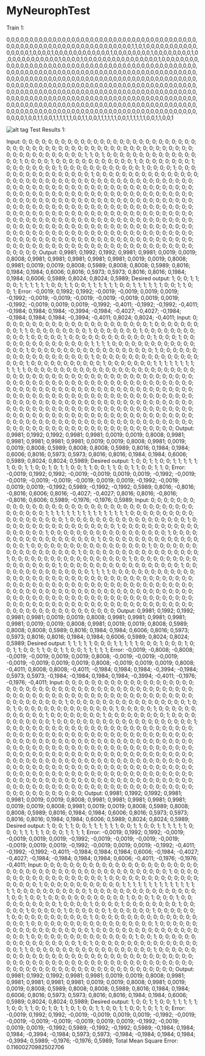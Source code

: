# MyNeurophTest

Train 1:

0,0,0,0,0,0,0,0,0,0,0,0,0,0,0,0,0,0,0,0,0,0,0,0,0,0,0,0,0,0,0,0,0,0,0,0,0,0,0,0,0,0,0,0,0,0,0,0,0,0,0,0,0,0,0,0,0,0,0,0,0,0,0,0,0,0,0,0,1,1,0,1,0,0,0,0,0,0,0,0,0,0,0,0,0,0,0,0,1,0,0,0,0,1,0,0,0,0,0,0,0,0,0,0,0,0,1,0,0,0,0,0,0,0,0,1,0,0,0,0,0,0,0,0,1,0,0,0,0,0,0,0,0,0,0,0,0,1,0,0,0,0,1,0,0,0,0,0,0,0,0,0,0,0,0,0,0,0,0,1,0,0,0,0,0,0,0,0,0,0,0,0,0,0,0,0,0,0,0,0,0,0,0,0,0,0,0,0,0,0,0,0,0,0,0,0,0,0,0,0,0,0,0,0,0,0,0,0,0,0,0,0,0,0,0,0,0,0,0,0,0,0,0,0,0,0,0,0,0,0,0,0,0,0,0,0,0,0,0,0,0,0,0,0,0,0,0,0,0,0,0,0,0,0,0,0,0,0,0,0,0,0,0,0,0,0,0,0,0,0,0,0,0,0,0,0,0,0,0,0,0,0,0,0,0,0,0,0,0,0,0,0,0,0,0,0,0,0,0,0,0,0,0,0,0,0,0,0,0,0,0,0,0,0,0,0,0,0,0,0,0,0,0,0,0,0,0,0,0,0,0,0,0,0,0,0,0,0,0,0,0,0,0,0,0,0,0,0,0,0,0,0,0,0,0,0,0,0,0,0,0,0,0,0,0,0,0,0,0,0,0,0,0,0,0,0,0,0,0,0,0,0,0,0,0,0,0,0,0,0,0,0,0,0,0,0,0,0,0,0,0,0,0,0,0,0,0,0,0,0,0,0,0,0,0,0,0,0,0,0,0,0,0,0,0,0,0,0,0,0,0,0,0,0,0,0,0,0,0,0,0,0,0,0,0,0,0,0,0,0,0,0,0,0,0,0,0,0,0,0,0,0,0,0,0,0,0,0,0,0,0,0,0,0,0,0,0,0,0,0,0,0,0,0,0,0,0,0,0,0,0,0,0,0,0,0,0,0,0,0,1,0,0,1,1,0,0,1,1,1,1,1,1,0,0,1,1,0,0,1,1,1,1,1,1,0,0,1,1,1,1,1,1,0,0,1,1,0,0,1

![alt tag](http://github.com/MyNeurophTest/Images/train11.png)
Test Results 1:

Input: 0; 0; 0; 0; 0; 0; 0; 0; 0; 0; 0; 0; 0; 0; 0; 0; 0; 0; 0; 0; 0; 0; 0; 0; 0; 0; 0; 0; 0; 0; 0; 0; 0; 0; 0; 0; 0; 0; 0; 0; 0; 0; 0; 0; 0; 0; 0; 0; 0; 0; 0; 0; 0; 0; 0; 0; 0; 0; 0; 0; 0; 0; 0; 0; 0; 0; 0; 0; 1; 1; 0; 1; 0; 0; 0; 0; 0; 0; 0; 0; 0; 0; 0; 0; 0; 0; 0; 0; 1; 0; 0; 0; 0; 1; 0; 0; 0; 0; 0; 0; 0; 0; 0; 0; 0; 0; 1; 0; 0; 0; 0; 0; 0; 0; 0; 1; 0; 0; 0; 0; 0; 0; 0; 0; 1; 0; 0; 0; 0; 0; 0; 0; 0; 0; 0; 0; 0; 1; 0; 0; 0; 0; 1; 0; 0; 0; 0; 0; 0; 0; 0; 0; 0; 0; 0; 0; 0; 0; 0; 1; 0; 0; 0; 0; 0; 0; 0; 0; 0; 0; 0; 0; 0; 0; 0; 0; 0; 0; 0; 0; 0; 0; 0; 0; 0; 0; 0; 0; 0; 0; 0; 0; 0; 0; 0; 0; 0; 0; 0; 0; 0; 0; 0; 0; 0; 0; 0; 0; 0; 0; 0; 0; 0; 0; 0; 0; 0; 0; 0; 0; 0; 0; 0; 0; 0; 0; 0; 0; 0; 0; 0; 0; 0; 0; 0; 0; 0; 0; 0; 0; 0; 0; 0; 0; 0; 0; 0; 0; 0; 0; 0; 0; 0; 0; 0; 0; 0; 0; 0; 0; 0; 0; 0; 0; 0; 0; 0; 0; 0; 0; 0; 0; 0; 0; 0; 0; 0; 0; 0; 0; 0; 0; 0; 0; 0; 0; 0; 0; 0; 0; 0; 0; 0; 0; 0; 0; 0; 0; 0; 0; 0; 0; 0; 0; 0; 0; 0; 0; 0; 0; 0; 0; 0; 0; 0; 0; 0; 0; 0; 0; 0; 0; 0; 0; 0; 0; 0; 0; 0; 0; 0; 0; 0; 0; 0; 0; 0; 0; 0; 0; 0; 0; 0; 0; 0; 0; 0; 0; 0; 0; 0; 0; 0; 0; 0; 0; 0; 0; 0; 0; 0; 0; 0; 0; 0; 0; 0; 0; 0; 0; 0; 0; 0; 0; 0; 0; 0; 0; 0; 0; 0; 0; 0; 0; 0; 0; 0; 0; 0; 0; 0; 0; 0; 0; 0; 0; 0; 0; 0; 0; 0; 0; 0; 0; 0; 0; 0; 0; 0; 0; 0; 0; 0; 0; 0; 0; 0; 0; 0; 0; 0; 0; 0; 0; 0; 0; 0; 0; 0; 0; 0; 0; 0; 0; 0; 0; 0; 0; 0; 0; 0; 0; 0; 0; 0; 0; 0; 0; 0; 0; 0; 0; 0; 0; 0; 0; 0; 0; 0; 0; 0; 0; 0; 0; 0; 0; 0; 0; 0; 0; 0; 0; 0; 0; 0; 0; 0; 0; 0; 0; 0; 0; 0; 0; 0; 0; 0; 0; 0; 0; 0; 0; 0; 0; 0; 0; 0; 0; 0; 0;  Output: 0,9981; 0,1992; 0,1992; 0,9981; 0,9981; 0,0019; 0,0019; 0,8008; 0,9981; 0,9981; 0,9981; 0,9981; 0,9981; 0,0019; 0,0019; 0,8008; 0,9981; 0,0019; 0,0019; 0,8008; 0,5989; 0,8008; 0,8008; 0,5989; 0,8016; 0,1984; 0,1984; 0,6006; 0,8016; 0,5973; 0,5973; 0,8016; 0,8016; 0,1984; 0,1984; 0,6006; 0,5989; 0,8024; 0,8024; 0,5989; Desired output: 1; 0; 0; 1; 1; 0; 0; 1; 1; 1; 1; 1; 1; 0; 0; 1; 1; 0; 0; 1; 1; 1; 1; 1; 1; 0; 0; 1; 1; 1; 1; 1; 1; 0; 0; 1; 1; 0; 0; 1;  Error: -0,0019; 0,1992; 0,1992; -0,0019; -0,0019; 0,0019; 0,0019; -0,1992; -0,0019; -0,0019; -0,0019; -0,0019; -0,0019; 0,0019; 0,0019; -0,1992; -0,0019; 0,0019; 0,0019; -0,1992; -0,4011; -0,1992; -0,1992; -0,4011; -0,1984; 0,1984; 0,1984; -0,3994; -0,1984; -0,4027; -0,4027; -0,1984; -0,1984; 0,1984; 0,1984; -0,3994; -0,4011; 0,8024; 0,8024; -0,4011; 
Input: 0; 0; 0; 0; 0; 0; 0; 0; 0; 0; 0; 0; 0; 0; 0; 0; 0; 0; 0; 0; 0; 0; 0; 1; 0; 0; 0; 0; 0; 0; 0; 0; 0; 1; 1; 0; 0; 0; 0; 0; 0; 0; 0; 0; 1; 0; 0; 0; 0; 0; 0; 0; 1; 0; 0; 0; 0; 0; 0; 0; 0; 0; 0; 0; 1; 0; 0; 0; 0; 0; 1; 0; 0; 0; 0; 0; 0; 0; 0; 0; 0; 0; 0; 0; 1; 0; 0; 0; 1; 0; 0; 0; 0; 0; 0; 0; 0; 0; 0; 0; 0; 0; 0; 0; 1; 1; 1; 1; 0; 0; 0; 0; 0; 0; 0; 0; 0; 0; 0; 0; 0; 0; 0; 0; 1; 0; 0; 0; 0; 0; 0; 0; 0; 0; 0; 0; 0; 0; 0; 0; 0; 0; 0; 0; 1; 0; 0; 0; 0; 0; 0; 0; 0; 0; 0; 0; 0; 0; 0; 0; 0; 0; 0; 0; 1; 0; 0; 0; 0; 0; 0; 0; 0; 0; 0; 0; 0; 0; 0; 0; 0; 0; 0; 0; 1; 0; 0; 0; 0; 0; 0; 0; 0; 0; 0; 0; 1; 0; 0; 0; 0; 0; 0; 0; 1; 1; 1; 1; 1; 1; 1; 1; 1; 1; 1; 1; 0; 0; 0; 0; 0; 0; 0; 0; 0; 0; 0; 0; 0; 0; 0; 0; 0; 0; 0; 0; 0; 0; 0; 0; 0; 0; 0; 0; 0; 0; 0; 0; 0; 0; 0; 0; 0; 0; 0; 0; 0; 0; 0; 0; 0; 0; 0; 0; 0; 0; 0; 0; 0; 0; 0; 0; 0; 0; 0; 0; 0; 0; 0; 0; 0; 0; 0; 0; 0; 0; 0; 0; 0; 0; 0; 0; 0; 0; 0; 0; 0; 0; 0; 0; 0; 0; 0; 0; 0; 0; 0; 0; 0; 0; 0; 0; 0; 0; 0; 0; 0; 0; 0; 0; 0; 0; 0; 0; 0; 0; 0; 0; 0; 0; 0; 0; 0; 0; 0; 0; 0; 0; 0; 0; 0; 0; 0; 0; 0; 0; 0; 0; 0; 0; 0; 0; 0; 0; 0; 0; 0; 0; 0; 0; 0; 0; 0; 0; 0; 0; 0; 0; 0; 0; 0; 0; 0; 0; 0; 0; 0; 0; 0; 0; 0; 0; 0; 0; 0; 0; 0; 0; 0; 0; 0; 0; 0; 0; 0; 0; 0; 0; 0; 0; 0; 0; 0; 0; 0; 0; 0; 0; 0; 0; 0; 0; 0; 0; 0; 0; 0; 0; 0; 0; 0; 0; 0; 0; 0; 0; 0; 0; 0; 0; 0; 0; 0; 0; 0; 0; 0; 0; 0; 0; 0; 0; 0; 0; 0; 0; 0; 0; 0; 0; 0; 0; 0; 0; 0; 0; 0; 0; 0; 0; 0; 0; 0; 0; 0; 0; 0; 0; 0; 0; 0; 0; 0; 0; 0; 0; 0; 0; 0; 0; 0; 0; 0; 0; 0; 0; 0; 0; 0; 0; 0; 0; 0; 0; 0; 0; 0; 0; 0; 0;  Output: 0,9981; 0,1992; 0,1992; 0,9981; 0,9981; 0,0019; 0,0019; 0,8008; 0,9981; 0,9981; 0,9981; 0,9981; 0,9981; 0,0019; 0,0019; 0,8008; 0,9981; 0,0019; 0,0019; 0,8008; 0,5989; 0,8008; 0,8008; 0,5989; 0,8016; 0,1984; 0,1984; 0,6006; 0,8016; 0,5973; 0,5973; 0,8016; 0,8016; 0,1984; 0,1984; 0,6006; 0,5989; 0,8024; 0,8024; 0,5989; Desired output: 1; 0; 0; 1; 1; 0; 0; 1; 1; 1; 1; 1; 1; 0; 0; 1; 1; 0; 0; 1; 0; 1; 1; 0; 0; 1; 1; 0; 0; 1; 1; 0; 0; 1; 1; 0; 0; 1; 1; 0;  Error: -0,0019; 0,1992; 0,1992; -0,0019; -0,0019; 0,0019; 0,0019; -0,1992; -0,0019; -0,0019; -0,0019; -0,0019; -0,0019; 0,0019; 0,0019; -0,1992; -0,0019; 0,0019; 0,0019; -0,1992; 0,5989; -0,1992; -0,1992; 0,5989; 0,8016; -0,8016; -0,8016; 0,6006; 0,8016; -0,4027; -0,4027; 0,8016; 0,8016; -0,8016; -0,8016; 0,6006; 0,5989; -0,1976; -0,1976; 0,5989; 
Input: 0; 0; 0; 0; 0; 0; 0; 0; 0; 0; 0; 0; 0; 0; 0; 0; 0; 0; 0; 0; 0; 0; 0; 0; 0; 0; 0; 0; 0; 0; 0; 0; 0; 0; 0; 0; 0; 0; 0; 0; 0; 0; 1; 1; 1; 1; 1; 1; 1; 1; 1; 1; 1; 1; 1; 1; 1; 1; 0; 0; 0; 0; 0; 0; 0; 0; 0; 0; 0; 0; 0; 0; 0; 0; 0; 0; 0; 1; 0; 0; 0; 0; 0; 0; 0; 0; 0; 0; 0; 0; 0; 0; 0; 0; 0; 0; 1; 0; 0; 0; 0; 0; 0; 0; 0; 0; 0; 0; 0; 0; 0; 0; 0; 0; 0; 1; 0; 0; 0; 0; 0; 0; 0; 0; 0; 0; 0; 0; 0; 0; 0; 0; 0; 0; 1; 0; 0; 0; 0; 0; 0; 0; 0; 0; 0; 0; 0; 0; 0; 0; 0; 0; 0; 1; 0; 0; 0; 0; 0; 0; 0; 0; 0; 0; 0; 0; 0; 0; 0; 0; 0; 0; 1; 0; 0; 0; 0; 0; 0; 0; 0; 0; 0; 0; 0; 0; 0; 0; 0; 0; 0; 1; 0; 0; 0; 0; 0; 0; 0; 0; 0; 0; 0; 0; 0; 0; 0; 0; 0; 0; 1; 0; 0; 0; 0; 0; 0; 0; 0; 0; 0; 0; 0; 0; 0; 0; 0; 0; 0; 1; 0; 0; 0; 0; 0; 0; 0; 0; 0; 0; 0; 0; 0; 0; 0; 0; 0; 0; 1; 0; 0; 0; 0; 0; 0; 0; 0; 0; 0; 0; 0; 0; 0; 0; 0; 0; 0; 1; 0; 0; 0; 0; 0; 0; 0; 0; 0; 0; 0; 0; 0; 0; 0; 0; 0; 0; 1; 0; 0; 0; 0; 0; 0; 0; 0; 0; 0; 0; 0; 0; 0; 0; 0; 0; 0; 1; 0; 0; 0; 0; 0; 0; 0; 0; 0; 0; 0; 0; 0; 0; 0; 1; 1; 1; 1; 0; 0; 0; 0; 0; 0; 0; 0; 0; 0; 0; 0; 0; 0; 0; 0; 0; 0; 0; 0; 0; 0; 0; 0; 0; 0; 0; 0; 0; 0; 0; 0; 0; 0; 0; 0; 0; 0; 0; 0; 0; 0; 0; 0; 0; 0; 0; 0; 0; 0; 0; 0; 0; 0; 0; 0; 0; 0; 0; 0; 0; 0; 0; 0; 0; 0; 0; 0; 0; 0; 0; 0; 0; 0; 0; 0; 0; 0; 0; 0; 0; 0; 0; 0; 0; 0; 0; 0; 0; 0; 0; 0; 0; 0; 0; 0; 0; 0; 0; 0; 0; 0; 0; 0; 0; 0; 0; 0; 0; 0; 0; 0; 0; 0; 0; 0; 0; 0; 0; 0; 0; 0; 0; 0; 0; 0; 0; 0; 0; 0; 0; 0; 0; 0; 0; 0; 0; 0; 0; 0; 0; 0; 0; 0; 0; 0; 0; 0; 0; 0; 0; 0; 0; 0; 0; 0; 0; 0; 0; 0; 0; 0; 0; 0; 0; 0; 0; 0; 0; 0; 0; 0; 0; 0; 0;  Output: 0,9981; 0,1992; 0,1992; 0,9981; 0,9981; 0,0019; 0,0019; 0,8008; 0,9981; 0,9981; 0,9981; 0,9981; 0,9981; 0,0019; 0,0019; 0,8008; 0,9981; 0,0019; 0,0019; 0,8008; 0,5989; 0,8008; 0,8008; 0,5989; 0,8016; 0,1984; 0,1984; 0,6006; 0,8016; 0,5973; 0,5973; 0,8016; 0,8016; 0,1984; 0,1984; 0,6006; 0,5989; 0,8024; 0,8024; 0,5989; Desired output: 1; 1; 1; 1; 1; 0; 0; 0; 1; 1; 1; 1; 1; 0; 0; 0; 1; 0; 0; 0; 1; 0; 0; 1; 1; 0; 0; 1; 1; 0; 0; 1; 1; 0; 0; 1; 1; 1; 1; 1;  Error: -0,0019; -0,8008; -0,8008; -0,0019; -0,0019; 0,0019; 0,0019; 0,8008; -0,0019; -0,0019; -0,0019; -0,0019; -0,0019; 0,0019; 0,0019; 0,8008; -0,0019; 0,0019; 0,0019; 0,8008; -0,4011; 0,8008; 0,8008; -0,4011; -0,1984; 0,1984; 0,1984; -0,3994; -0,1984; 0,5973; 0,5973; -0,1984; -0,1984; 0,1984; 0,1984; -0,3994; -0,4011; -0,1976; -0,1976; -0,4011; 
Input: 0; 0; 0; 0; 0; 0; 0; 0; 0; 0; 0; 0; 0; 0; 0; 0; 0; 0; 0; 0; 0; 0; 0; 0; 0; 0; 0; 0; 0; 0; 0; 0; 0; 0; 0; 0; 0; 0; 0; 0; 0; 0; 0; 0; 0; 0; 0; 0; 0; 0; 0; 0; 0; 0; 0; 0; 0; 0; 0; 0; 0; 0; 0; 0; 0; 0; 0; 0; 0; 0; 0; 0; 0; 0; 0; 0; 0; 0; 0; 0; 0; 0; 0; 0; 0; 0; 0; 1; 0; 0; 0; 0; 0; 0; 0; 0; 0; 0; 0; 0; 0; 0; 0; 0; 0; 0; 1; 0; 0; 1; 0; 0; 0; 0; 0; 0; 0; 0; 0; 0; 0; 0; 0; 0; 0; 1; 0; 0; 0; 0; 0; 1; 0; 0; 0; 0; 0; 0; 0; 0; 0; 0; 0; 0; 1; 0; 0; 0; 0; 0; 0; 0; 0; 1; 0; 0; 0; 0; 0; 0; 0; 0; 0; 1; 0; 0; 0; 0; 0; 0; 0; 0; 0; 0; 0; 1; 0; 0; 0; 0; 0; 0; 0; 0; 0; 0; 0; 0; 0; 0; 0; 0; 0; 0; 0; 0; 0; 1; 0; 0; 0; 0; 0; 0; 0; 0; 0; 0; 0; 0; 0; 0; 0; 0; 0; 0; 0; 0; 0; 0; 0; 0; 0; 0; 0; 0; 0; 0; 0; 0; 0; 0; 0; 0; 0; 0; 0; 0; 0; 0; 0; 0; 0; 0; 0; 0; 0; 0; 0; 0; 0; 0; 0; 0; 0; 0; 0; 0; 0; 0; 0; 0; 0; 0; 0; 0; 0; 0; 0; 0; 0; 0; 0; 0; 0; 0; 0; 0; 0; 0; 0; 0; 0; 0; 0; 0; 0; 0; 0; 0; 0; 0; 0; 0; 0; 0; 0; 0; 0; 0; 0; 0; 0; 0; 0; 0; 0; 0; 0; 0; 0; 0; 0; 0; 0; 0; 0; 0; 0; 0; 0; 0; 0; 0; 0; 0; 0; 0; 0; 0; 0; 0; 0; 0; 0; 0; 0; 0; 0; 0; 0; 0; 0; 0; 0; 0; 0; 0; 0; 0; 0; 0; 0; 0; 0; 0; 0; 0; 0; 0; 0; 0; 0; 0; 0; 0; 0; 0; 0; 0; 0; 0; 0; 0; 0; 0; 0; 0; 0; 0; 0; 0; 0; 0; 0; 0; 0; 0; 0; 0; 0; 0; 0; 0; 0; 0; 0; 0; 0; 0; 0; 0; 0; 0; 0; 0; 0; 0; 0; 0; 0; 0; 0; 0; 0; 0; 0; 0; 0; 0; 0; 0; 0; 0; 0; 0; 0; 0; 0; 0; 0; 0; 0; 0; 0; 0; 0; 0; 0; 0; 0; 0; 0; 0; 0; 0; 0; 0; 0; 0; 0; 0; 0; 0; 0; 0; 0; 0; 0; 0; 0; 0; 0; 0; 0; 0; 0; 0; 0; 0; 0; 0; 0; 0; 0; 0; 0; 0; 0; 0; 0; 0; 0; 0; 0; 0; 0; 0; 0; 0; 0; 0; 0; 0; 0; 0; 0; 0; 0; 0;  Output: 0,9981; 0,1992; 0,1992; 0,9981; 0,9981; 0,0019; 0,0019; 0,8008; 0,9981; 0,9981; 0,9981; 0,9981; 0,9981; 0,0019; 0,0019; 0,8008; 0,9981; 0,0019; 0,0019; 0,8008; 0,5989; 0,8008; 0,8008; 0,5989; 0,8016; 0,1984; 0,1984; 0,6006; 0,8016; 0,5973; 0,5973; 0,8016; 0,8016; 0,1984; 0,1984; 0,6006; 0,5989; 0,8024; 0,8024; 0,5989; Desired output: 1; 0; 0; 1; 1; 0; 0; 1; 1; 1; 1; 1; 1; 0; 0; 1; 1; 0; 0; 1; 1; 1; 1; 1; 1; 0; 0; 0; 1; 1; 1; 1; 1; 0; 0; 0; 1; 1; 1; 1;  Error: -0,0019; 0,1992; 0,1992; -0,0019; -0,0019; 0,0019; 0,0019; -0,1992; -0,0019; -0,0019; -0,0019; -0,0019; -0,0019; 0,0019; 0,0019; -0,1992; -0,0019; 0,0019; 0,0019; -0,1992; -0,4011; -0,1992; -0,1992; -0,4011; -0,1984; 0,1984; 0,1984; 0,6006; -0,1984; -0,4027; -0,4027; -0,1984; -0,1984; 0,1984; 0,1984; 0,6006; -0,4011; -0,1976; -0,1976; -0,4011; 
Input: 0; 0; 0; 0; 0; 0; 0; 0; 0; 0; 0; 0; 0; 0; 0; 0; 0; 0; 0; 0; 0; 0; 0; 0; 0; 0; 0; 0; 0; 0; 0; 0; 0; 0; 0; 0; 0; 0; 0; 0; 0; 0; 0; 0; 0; 0; 0; 0; 0; 1; 0; 0; 0; 0; 0; 0; 0; 0; 0; 0; 0; 0; 0; 0; 0; 0; 0; 0; 0; 1; 0; 0; 0; 0; 0; 0; 0; 0; 0; 0; 0; 0; 0; 0; 0; 0; 0; 0; 0; 1; 0; 0; 0; 0; 0; 0; 0; 0; 0; 0; 0; 0; 1; 1; 1; 1; 1; 1; 1; 1; 1; 1; 1; 1; 1; 1; 1; 1; 0; 0; 0; 0; 0; 0; 0; 0; 0; 0; 0; 1; 0; 0; 0; 0; 0; 0; 0; 0; 0; 0; 0; 0; 0; 0; 0; 0; 1; 0; 0; 1; 0; 0; 1; 0; 0; 0; 0; 0; 0; 0; 0; 0; 0; 0; 0; 1; 0; 0; 0; 1; 0; 0; 0; 1; 0; 0; 0; 0; 0; 0; 0; 0; 0; 0; 1; 0; 0; 0; 0; 1; 0; 0; 0; 0; 1; 0; 0; 0; 0; 0; 0; 0; 0; 1; 0; 0; 0; 0; 0; 1; 0; 0; 0; 0; 0; 1; 0; 0; 0; 0; 0; 0; 1; 0; 0; 0; 0; 0; 0; 1; 0; 0; 0; 0; 0; 0; 1; 0; 0; 0; 0; 0; 0; 0; 0; 0; 0; 0; 0; 1; 0; 0; 0; 0; 0; 0; 0; 0; 0; 0; 0; 0; 0; 0; 0; 0; 0; 0; 0; 1; 0; 0; 0; 0; 0; 0; 0; 0; 0; 0; 0; 0; 0; 0; 0; 0; 0; 0; 0; 1; 0; 0; 0; 0; 0; 0; 0; 0; 0; 0; 0; 0; 0; 0; 0; 0; 0; 0; 0; 1; 0; 0; 0; 0; 0; 0; 0; 0; 0; 0; 0; 0; 0; 0; 0; 0; 0; 0; 0; 1; 0; 0; 0; 0; 0; 0; 0; 0; 0; 0; 0; 0; 0; 0; 0; 0; 1; 0; 0; 1; 0; 0; 0; 0; 0; 0; 0; 0; 0; 0; 0; 0; 0; 0; 0; 0; 0; 1; 0; 1; 0; 0; 0; 0; 0; 0; 0; 0; 0; 0; 0; 0; 0; 0; 0; 0; 0; 0; 1; 1; 0; 0; 0; 0; 0; 0; 0; 0; 0; 0; 0; 0; 0; 0; 0; 0; 0; 0; 0; 1; 0; 0; 0; 0; 0; 0; 0; 0; 0; 0; 0; 0; 0; 0; 0; 0; 0; 0; 0; 0; 0; 0; 0; 0; 0; 0; 0; 0; 0; 0; 0; 0; 0; 0; 0; 0; 0; 0; 0; 0; 0; 0; 0; 0; 0; 0; 0; 0; 0; 0; 0; 0; 0; 0; 0; 0; 0; 0; 0; 0; 0; 0; 0; 0; 0; 0; 0; 0; 0; 0; 0; 0; 0; 0; 0; 0; 0; 0; 0; 0; 0; 0; 0; 0; 0; 0; 0; 0; 0; 0;  Output: 0,9981; 0,1992; 0,1992; 0,9981; 0,9981; 0,0019; 0,0019; 0,8008; 0,9981; 0,9981; 0,9981; 0,9981; 0,9981; 0,0019; 0,0019; 0,8008; 0,9981; 0,0019; 0,0019; 0,8008; 0,5989; 0,8008; 0,8008; 0,5989; 0,8016; 0,1984; 0,1984; 0,6006; 0,8016; 0,5973; 0,5973; 0,8016; 0,8016; 0,1984; 0,1984; 0,6006; 0,5989; 0,8024; 0,8024; 0,5989; Desired output: 1; 0; 0; 1; 1; 0; 0; 1; 1; 1; 1; 1; 1; 0; 0; 1; 1; 0; 0; 1; 0; 1; 1; 0; 1; 0; 0; 1; 1; 0; 0; 1; 1; 0; 0; 1; 0; 1; 1; 0;  Error: -0,0019; 0,1992; 0,1992; -0,0019; -0,0019; 0,0019; 0,0019; -0,1992; -0,0019; -0,0019; -0,0019; -0,0019; -0,0019; 0,0019; 0,0019; -0,1992; -0,0019; 0,0019; 0,0019; -0,1992; 0,5989; -0,1992; -0,1992; 0,5989; -0,1984; 0,1984; 0,1984; -0,3994; -0,1984; 0,5973; 0,5973; -0,1984; -0,1984; 0,1984; 0,1984; -0,3994; 0,5989; -0,1976; -0,1976; 0,5989; 
Total Mean Square Error: 0.11600270982502706


